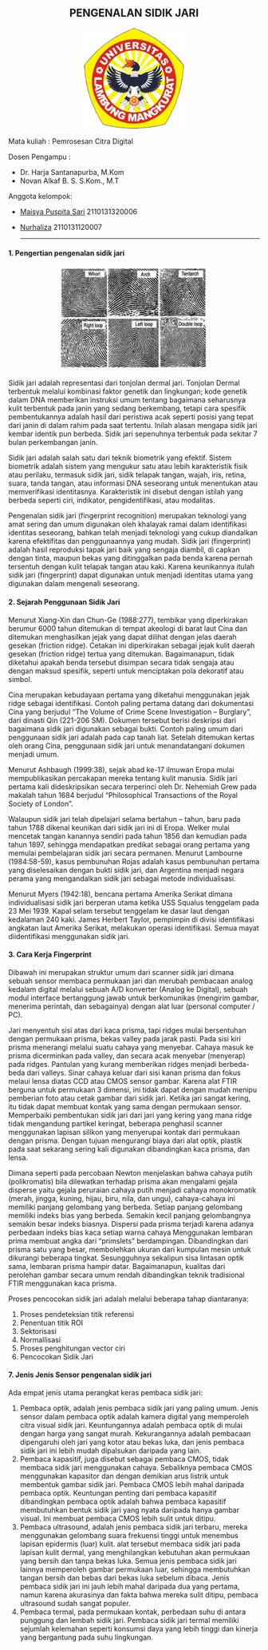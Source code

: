 <h2 align="center">PENGENALAN SIDIK JARI</h2>

<p align="center"><img src="Logo_ULM.png" width="200"></p>


Mata kuliah : Pemrosesan Citra Digital

Dosen Pengampu : 
* Dr. Harja Santanapurba, M.Kom
* Novan Alkaf B. S. S.Kom., M.T
  
Anggota kelompok: 
* [Maisya Puspita Sari](https://github.com/maisyaapuspitaa)    2110131320006
* [Nurhaliza](https://github.com/nurhalizach)  2110131120007
  
  ---
#### 1. Pengertian pengenalan sidik jari

<p align="center">
<img src="FingerprintTypes.png" width="300">
</p>

Sidik jari adalah representasi dari tonjolan dermal jari. Tonjolan Dermal terbentuk melalui kombinasi faktor genetik dan lingkungan; kode genetik dalam DNA memberikan instruksi umum tentang bagaimana seharusnya kulit terbentuk pada janin yang sedang berkembang, tetapi cara spesifik pembentukannya adalah hasil dari peristiwa acak seperti posisi yang tepat dari janin di dalam rahim pada saat tertentu. Inilah alasan mengapa sidik jari kembar identik pun berbeda. Sidik jari sepenuhnya terbentuk pada sekitar 7 bulan perkembangan janin. 

Sidik jari adalah salah satu dari teknik biometrik yang efektif. Sistem biometrik adalah sistem yang mengukur satu atau lebih karakteristik fisik atau perilaku, termasuk sidik jari, sidik telapak tangan, wajah, iris, retina, suara, tanda tangan, atau informasi DNA seseorang untuk menentukan atau memverifikasi identitasnya. Karakteristik ini disebut dengan istilah yang berbeda seperti ciri, indikator, pengidentifikasi, atau modalitas.

Pengenalan sidik jari (fingerprint recognition) merupakan teknologi yang amat sering dan umum digunakan oleh khalayak ramai dalam identifikasi identitas seseorang, bahkan telah menjadi teknologi yang cukup diandalkan karena efektifitas dan penggunaannya yang mudah. Sidik jari (fingerprint) adalah hasil reproduksi tapak jari baik yang sengaja diambil, di capkan dengan tinta, maupun bekas yang ditinggalkan pada benda karena pernah tersentuh dengan kulit telapak tangan atau kaki. Karena keunikannya itulah sidik jari (fingerprint) dapat digunakan untuk menjadi identitas utama yang digunakan dalam mengenali seseorang.

#### 2. Sejarah Penggunaan Sidik Jari

Menurut Xiang-Xin dan Chun-Ge (1988:277), tembikar yang diperkirakan berumur 6000 tahun ditemukan di tempat akeologi di barat laut Cina dan ditemukan menghasilkan jejak yang dapat dilihat dengan jelas daerah gesekan (friction ridge). Cetakan ini diperkirakan sebagai jejak kulit daerah gesekan (friction ridge) tertua yang ditemukan. Bagaimanapun, tidak diketahui apakah benda tersebut disimpan secara tidak sengaja atau dengan maksud spesifik, seperti untuk menciptakan pola dekoratif atau simbol.

Cina merupakan kebudayaan pertama yang diketahui menggunakan jejak ridge  sebagai identifikasi. Contoh paling pertama datang dari dokumentasi Cina yang berjudul “The Volume of Crime Scene Investigation – Burglary”, dari dinasti Qin (221-206 SM). Dokumen tersebut berisi deskripsi dari bagaimana sidik jari digunakan sebagai bukti. Contoh paling umum dari penggunaan sidik jari adalah pada cap tanah liat. Setelah ditemukan kertas oleh orang Cina, penggunaan sidik jari untuk menandatangani dokumen menjadi umum.

Menurut Ashbaugh (1999:38), sejak abad ke-17 ilmuwan  Eropa mulai mempublikasikan percakapan mereka tentang kulit manusia. Sidik jari pertama kali dideskripsikan secara terperinci oleh Dr. Nehemiah Grew pada makalah tahun 1684 berjudul “Philosophical Transactions of the Royal Society of London”. 

Walaupun sidik jari telah dipelajari selama bertahun – tahun, baru pada tahun 1788 dikenal keunikan dari sidik jari ini di Eropa. Welker mulai mencetak tangan kanannya sendiri pada tahun 1856 dan kemudian pada tahun 1897, sehingga mendapatkan predikat sebagai orang pertama yang memulai pembelajaran sidik jari secara permanen. Menurut Lambourne (1984:58-59), kasus pembunuhan Rojas adalah kasus pembunuhan pertama yang diselesaikan dengan bukti sidik jari, dan Argentina menjadi negara perama yang mengandalkan sidik jari sebagai metode individualisasi.

Menurut Myers (1942:18), bencana pertama Amerika Serikat dimana individualisasi sidik jari berperan utama ketika USS Squalus tenggelam pada 23 Mei 1939. Kapal selam tersebut tenggelam ke dasar laut dengan kedalaman 240 kaki. James Herbert Taylor, pempimpin di divisi identifikasi angkatan laut Amerika Serikat, melakukan operasi identifikasi. Semua mayat diidentifikasi menggunakan sidik jari.


#### 3. Cara Kerja Fingerprint

Dibawah ini merupakan struktur umum dari scanner sidik jari dimana sebuah sensor membaca permukaan jari dan merubah pembacaan analog kedalam digital melalui sebuah A/D konverter (Analog ke Digital), sebuah modul interface bertanggung jawab untuk berkomunikas (mengirim gambar, menerima perintah, dan sebagainya) dengan alat luar (personal computer / PC).

Jari menyentuh sisi atas dari kaca prisma, tapi ridges mulai bersentuhan dengan permukaan prisma, bekas valley pada jarak pasti. Pada sisi kiri prisma menerangi melalui suatu cahaya yang menyebar. Cahaya masuk ke prisma dicerminkan pada valley, dan secara acak  menyebar (menyerap) pada ridges. Pantulan yang kurang memberikan ridges menjadi berbeda-beda dari valleys. Sinar cahaya keluar dari sisi kanan prisma dan fokus melaui lensa diatas CCD atau CMOS sensor gambar. Karena alat FTIR berguna untuk permukaan 3 dimensi, ini tidak dapat dengan mudah menipu pemberian foto atau cetak gambar dari sidik jari. Ketika jari sangat kering, itu tidak dapat membuat kontak yang sama dengan permukaan sensor. Memperbaiki pembentukan sidik jari dari jari yang kering yang mana ridge tidak mengandung partikel keringat, beberapa penghasil scanner menggunakan lapisan 
silikon yang menyerupai kontak dari permukaan dengan prisma. Dengan tujuan mengurangi biaya dari alat optik, plastik pada saat sekarang sering kali digunakan dibandingkan kaca prisma, dan lensa. 


Dimana seperti pada percobaan Newton menjelaskan bahwa cahaya putih 
(polikromatis) bila dilewatkan terhadap prisma akan mengalami gejala disperse yaitu gejala peruraian cahaya putih menjadi cahaya monokromatik (merah, jingga, kuning, hijau, biru, nila, dan ungu), cahaya-cahaya ini memiliki panjang gelombang yang berbeda. Setiap panjang gelombang memiliki indeks bias yang berbeda. Semakin kecil panjang gelombangnya semakin besar indeks biasnya. Dispersi pada prisma terjadi karena adanya perbedaan indeks bias kaca setiap warna cahaya Menggunakan lembaran prima membuat angka dari “primslets” 
berdampingan. Dibandingkan dari prisma satu yang besar, membolehkan ukuran dari kumpulan mesin untuk dikurangi beberapa tingkat. Sesungguhnya sekalipun sisa lintasan optik sama, lembaran prisma hampir datar. Bagaimanapun, kualitas dari perolehan gambar secara umum rendah dibandingkan teknik tradisional FTIR menggunakan kaca prisma.

Proses pencocokan sidik jari adalah melalui beberapa tahap diantaranya: 
1. Proses pendeteksian titik referensi 
2. Penentuan titik ROI
3. Sektorisasi 
4. Normallisasi
5. Proses penghitungan vector ciri 
6. Pencocokan Sidik Jari

#### 7. Jenis Jenis Sensor pengenalan sidik jari
Ada empat jenis utama perangkat keras pembaca sidik jari:
1. Pembaca optik, adalah jenis pembaca sidik jari yang paling umum. Jenis sensor dalam pembaca optik adalah kamera digital yang memperoleh citra visual sidik jari. Keuntungannya adalah pembaca optik di mulai dengan harga yang sangat murah. Kekurangannya adalah pembacaan dipengaruhi oleh jari yang kotor atau bekas luka, dan jenis pembaca sidik jari ini lebih mudah dipalsukan daripada yang lain.
2. Pembaca kapasitif, juga disebut sebagai pembaca CMOS, tidak membaca sidik jari menggunakan cahaya. Sebaliknya pembaca CMOS menggunakan kapasitor dan dengan demikian arus listrik untuk membentuk gambar sidik jari. Pembaca CMOS lebih mahal daripada pembaca optik. Keuntungan penting dari pembaca kapasitif dibandingkan pembaca optik adalah bahwa pembaca kapasitif membutuhkan bentuk sidik jari yang nyata daripada hanya gambar visual. Ini membuat pembaca CMOS lebih sulit untuk ditipu.
3. Pembaca ultrasound, adalah jenis pembaca sidik jari terbaru, mereka menggunakan gelombang suara frekuensi tinggi untuk menembus lapisan epidermis (luar) kulit. alat tersebut membaca sidik jari pada lapisan kulit dermal, yang menghilangkan kebutuhan akan permukaan yang bersih dan tanpa bekas luka. Semua jenis pembaca sidik jari lainnya memperoleh gambar permukaan luar, sehingga membutuhkan tangan bersih dan bebas dari bekas luka sebelum dibaca. Jenis pembaca sidik jari ini jauh lebih mahal daripada dua yang pertama, namun karena akurasinya dan fakta bahwa mereka sulit ditipu, pembaca ultrasound sudah sangat populer.
4. Pembaca termal, pada permukaan kontak, perbedaan suhu di antara punggung dan lembah sidik jari. Pembaca sidik jari termal memiliki sejumlah kelemahan seperti konsumsi daya yang lebih tinggi dan kinerja yang bergantung pada suhu lingkungan.
